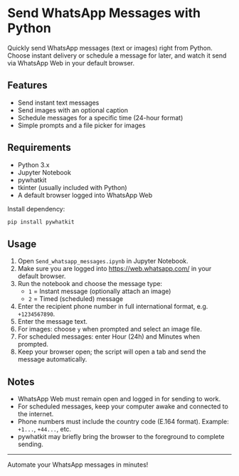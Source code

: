 # Send WhatsApp Messages with Python

Quickly send WhatsApp messages (text or images) right from Python. Choose instant delivery or schedule a message for later, and watch it send via WhatsApp Web in your default browser.

## Features

- Send instant text messages
- Send images with an optional caption
- Schedule messages for a specific time (24-hour format)
- Simple prompts and a file picker for images

## Requirements

- Python 3.x
- Jupyter Notebook
- pywhatkit
- tkinter (usually included with Python)
- A default browser logged into WhatsApp Web

Install dependency:
```bash
pip install pywhatkit
```

## Usage

1. Open `Send_whatsapp_messages.ipynb` in Jupyter Notebook.
2. Make sure you are logged into https://web.whatsapp.com/ in your default browser.
3. Run the notebook and choose the message type:
   - `1` = Instant message (optionally attach an image)
   - `2` = Timed (scheduled) message
4. Enter the recipient phone number in full international format, e.g. `+1234567890`.
5. Enter the message text.
6. For images: choose `y` when prompted and select an image file.
7. For scheduled messages: enter Hour (24h) and Minutes when prompted.
8. Keep your browser open; the script will open a tab and send the message automatically.

## Notes

- WhatsApp Web must remain open and logged in for sending to work.
- For scheduled messages, keep your computer awake and connected to the internet.
- Phone numbers must include the country code (E.164 format). Example: `+1...`, `+44...`, etc.
- pywhatkit may briefly bring the browser to the foreground to complete sending.

---

Automate your WhatsApp messages in minutes!
